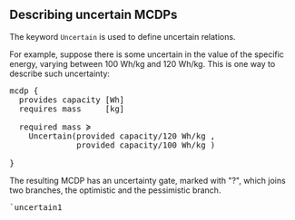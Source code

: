

## Describing uncertain MCDPs


The keyword ``Uncertain`` is used to define uncertain relations.

For example, suppose there is some uncertain in the value
of the specific energy, varying between 100 Wh/kg
and 120 Wh/kg. This is one way to describe such uncertainty:

<pre class="mcdp" id='uncertain1'>
mcdp {
  provides capacity [Wh]
  requires mass     [kg]
 
  required mass ≽ 
    Uncertain(provided capacity/120 Wh/kg ,
              provided capacity/100 Wh/kg )
  
}
</pre>

The resulting MCDP has an uncertainty gate, marked with "?",
which joins two branches, the optimistic and the pessimistic branch.

<pre class='ndp_graph_enclosed'>`uncertain1</pre>


<!-- 
    <img style='max-width: 30em' src="/libraries/uncertainty/models/uncertain_battery4/views/solver2/display1u.png?xaxis=capacity&amp;yaxis=mass&amp;xmin=0J&amp;xmax=1MJ&amp;nsamples=50"/> 
-->

<!--

This is an equivalent way to describe the same uncertainty:

<pre class="mcdp" id='uncertain2'>
mcdp {
  provides capacity [Wh]
  requires mass     [kg]
 
  required mass * Uncertain(100 Wh/kg, 120 Wh/kg) ≽ provided capacity
  
}
</pre>

<pre class='ndp_graph_expand'>`uncertain2</pre>

<img style='max-width: 30em' src="/libraries/uncertainty/models/uncertain_battery2/views/solver2/display1u.png?xaxis=capacity&amp;yaxis=mass&amp;xmin=0J&amp;xmax=1MJ&amp;nsamples=50"/>

-->
